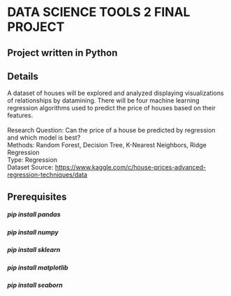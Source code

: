 # DATA SCIENCE TOOLS 2 FINAL PROJECT

## Project written in Python

## Details
A dataset of houses will be explored and analyzed displaying visualizations
of relationships by datamining. There will be four machine learning regression
algorithms used to predict the price of houses based on their features.
<br><br>Research Question: Can the price of a house be predicted by regression and which model is best?
<br>Methods: Random Forest, Decision Tree, K-Nearest Neighbors, Ridge Regression
<br>Type: Regression
<br>Dataset Source: https://www.kaggle.com/c/house-prices-advanced-regression-techniques/data


## Prerequisites
##### pip install pandas
##### pip install numpy
##### pip install sklearn
##### pip install matplotlib
##### pip install seaborn
